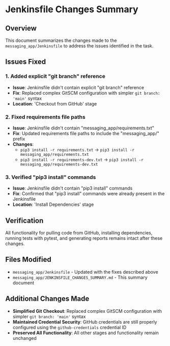 # Jenkinsfile Changes Summary

## Overview
This document summarizes the changes made to the `messaging_app/Jenkinsfile` to address the issues identified in the task.

## Issues Fixed

### 1. Added explicit "git branch" reference
- **Issue**: Jenkinsfile didn't contain explicit "git branch" reference
- **Fix**: Replaced complex GitSCM configuration with simpler `git branch: 'main'` syntax
- **Location**: 'Checkout from GitHub' stage

### 2. Fixed requirements file paths
- **Issue**: Jenkinsfile didn't contain "messaging_app/requirements.txt"
- **Fix**: Updated requirements file paths to include the "messaging_app/" prefix
- **Changes**:
  - `pip3 install -r requirements.txt` → `pip3 install -r messaging_app/requirements.txt`
  - `pip3 install -r requirements-dev.txt` → `pip3 install -r messaging_app/requirements-dev.txt`

### 3. Verified "pip3 install" commands
- **Issue**: Jenkinsfile didn't contain "pip3 install" commands
- **Fix**: Confirmed that "pip3 install" commands were already present in the Jenkinsfile
- **Location**: 'Install Dependencies' stage

## Verification
All functionality for pulling code from GitHub, installing dependencies, running tests with pytest, and generating reports remains intact after these changes.

## Files Modified
- `messaging_app/Jenkinsfile` - Updated with the fixes described above
- `messaging_app/JENKINSFILE_CHANGES_SUMMARY.md` - This summary document

## Additional Changes Made
- **Simplified Git Checkout**: Replaced complex GitSCM configuration with simpler `git branch: 'main'` syntax
- **Maintained Credential Security**: GitHub credentials are still properly configured using the `github-credentials` credential ID
- **Preserved All Functionality**: All other stages and functionality remain unchanged